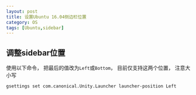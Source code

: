 ```yaml
---
layout: post
title: 设置Ubuntu 16.04侧边栏位置
category: OS
tags: [Ubuntu,sidebar]
---
```

## 调整sidebar位置
使用以下命令， 把最后的值改为`Left`或`Bottom`， 目前仅支持这两个位置， 注意大小写

```shell
gsettings set com.canonical.Unity.Launcher launcher-position Left
```
